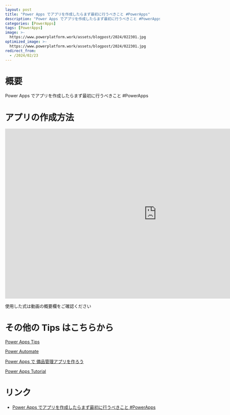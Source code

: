 ```yaml
---
layout: post
title: "Power Apps でアプリを作成したらまず最初に行うべきこと #PowerApps"
description: "Power Apps でアプリを作成したらまず最初に行うべきこと #PowerAppsを動画で分かりやすく解説"
categories: [PowerApps]
tags: [PowerApps]
image: >-
  https://www.powerplatform.work/assets/blogpost/2024/022301.jpg
optimized_image: >-
  https://www.powerplatform.work/assets/blogpost/2024/022301.jpg
redirect_from:
  - /2024/02/23
---
```



#  概要

Power Apps でアプリを作成したらまず最初に行うべきこと #PowerApps


# アプリの作成方法

<iframe width="983" height="553" src="https://www.youtube.com/embed/IOvt0XnzsaQ" title="YouTube video player" frameborder="0" allow="accelerometer; autoplay; clipboard-write; encrypted-media; gyroscope; picture-in-picture" allowfullscreen></iframe>


使用した式は動画の概要欄をご確認ください


# その他の Tips はこちらから

[Power Apps Tips](https://www.youtube.com/watch?v=VrAQf3JQ7yM&list=PLVhFi1fb3DqakSLVMn22DDcySXh9jtzi- )


[Power Automate](https://www.youtube.com/watch?v=-YnJYT0ASEM&list=PLVhFi1fb3Dqbzic6GieqnLFgD3aTj-eHA)


[Power Apps で 備品管理アプリを作ろう](https://www.youtube.com/playlist?list=PLVhFi1fb3DqZM3HKb8Hea6XEL96990Fyn)


[Power Apps Tutorial](https://www.youtube.com/playlist?list=PLVhFi1fb3DqalxpL974VvAJvV4iWoSbe_)


# リンク


- [Power Apps でアプリを作成したらまず最初に行うべきこと #PowerApps](https://www.youtube.com/watch?v=IOvt0XnzsaQ)

